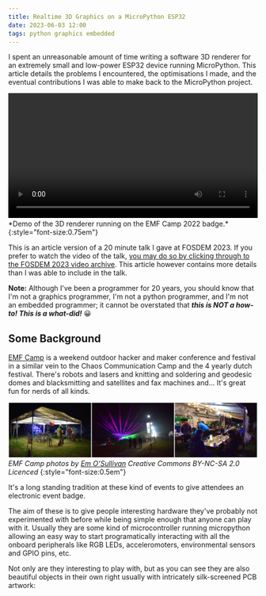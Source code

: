 ```yaml
---
title: Realtime 3D Graphics on a MicroPython ESP32
date: 2023-06-03 12:00
tags: python graphics embedded
---
```


I spent an unreasonable amount of time writing a software 3D renderer for an extremely small and low-power ESP32 device running MicroPython. This article details the problems I encountered, the optimisations I made, and the eventual contributions I was able to make back to the MicroPython project.

<video controls width="100%">
  <source src="/assets/images/tidal3d-demo.webm" type="video/webm">
</video>
*Demo of the 3D renderer running on the EMF Camp 2022 badge.*
{:style="font-size:0.75em"}

This is an article version of a 20 minute talk I gave at FOSDEM 2023. If you prefer to watch the video of the talk, [you may do so by clicking through to the FOSDEM 2023 video archive](https://fosdem.org/2023/schedule/event/python_hacking_esp32/). This article however contains more details than I was able to include in the talk.

**Note:** Although I've been a programmer for 20 years, you should know that I'm not a graphics programmer, I'm not a python programmer, and I'm not an embedded programmer; it cannot be overstated that ***this is NOT a how-to! This is a what-did!*** 😀

## Some Background

[EMF Camp](https://www.emfcamp.org/) is a weekend outdoor hacker and maker conference and festival in a similar vein to the Chaos Communication Camp and the 4 yearly dutch festival. There's robots and lasers and knitting and soldering and geodesic domes and blacksmitting and satellites and fax machines and... It's great fun for nerds of all kinds.

![Photographs of EMF Camp festival.](/assets/images/emfcamp-2022.png)
*EMF Camp photos by [Em O’Sullivan](https://www.flickr.com/people/freakatoms/) Creative Commons BY-NC-SA 2.0 Licenced*
{:style="font-size:0.5em"}

It's a long standing tradition at these kind of events to give attendees an electronic event badge.

The aim of these is to give people interesting hardware they've probably not experimented with before while being simple enough that anyone can play with it. Usually they are some kind of microcontroller running micropython allowing an easy way to start programatically interacting with all the onboard peripherals like RGB LEDs, acceleromoters, environmental sensors and GPIO pins, etc.

Not only are they interesting to play with, but as you can see they are also beautiful objects in their own right usually with intricately silk-screened PCB artwork:

